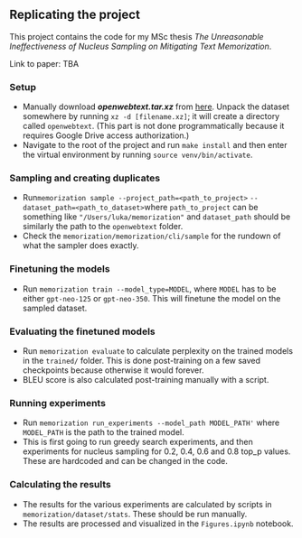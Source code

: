 ## Replicating the project

This project contains the code for my MSc thesis _The Unreasonable Ineffectiveness of Nucleus Sampling on Mitigating Text Memorization_.

Link to paper: TBA

### Setup

- Manually download **_openwebtext.tar.xz_**
  from [here](https://drive.google.com/drive/folders/1IaD_SIIB-K3Sij_-JjWoPy_UrWqQRdjx). Unpack the dataset somewhere by
  running `xz -d [filename.xz]`; it will create a directory called `openwebtext`. (This part is not done
  programmatically because it requires Google Drive access authorization.)
- Navigate to the root of the project and run `make install` and then enter the virtual environment by
  running `source venv/bin/activate`.

### Sampling and creating duplicates

- Run`memorization sample --project_path=<path_to_project>` `--dataset_path=<path_to_dataset>`where `path_to_project`
  can be something like `"/Users/luka/memorization"` and `dataset_path` should be similarly the path to
  the `openwebtext` folder.
- Check the `memorization/memorization/cli/sample` for the rundown of what the sampler does exactly.

### Finetuning the models

- Run `memorization train --model_type=MODEL`, where `MODEL` has to be either `gpt-neo-125` or `gpt-neo-350`. This will
  finetune the model on the sampled dataset.

### Evaluating the finetuned models

- Run `memorization evaluate` to calculate perplexity on the trained models in the `trained/` folder. This is done
  post-training on a few saved checkpoints because otherwise it would forever.
- BLEU score is also calculated post-training manually with a script.

### Running experiments

- Run `memorization run_experiments --model_path MODEL_PATH'` where `MODEL_PATH` is the path to the trained model.
- This is first going to run greedy search experiments, and then experiments for nucleus sampling for 0.2, 0.4, 0.6 and
  0.8 top_p values. These are hardcoded and can be changed in the code.

### Calculating the results

- The results for the various experiments are calculated by scripts in `memorization/dataset/stats`. These should be run
  manually.
- The results are processed and visualized in the `Figures.ipynb` notebook.
